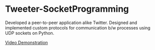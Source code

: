 # Tweeter-SocketProgramming

Developed a peer-to-peer application alike Twitter.
Designed and implemented custom protocols for communication b/w processes using UDP sockets on Python.

[Video Demonstration](https://www.youtube.com/watch?v=bbQyaPjHSFs&ab_channel=BhargavSarvaria)
